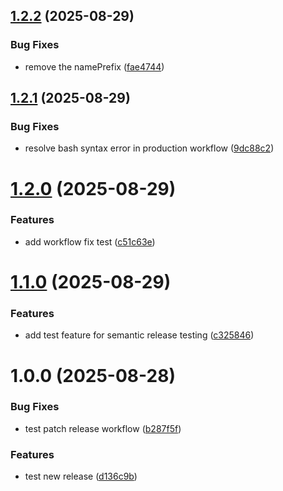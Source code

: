 ## [1.2.2](https://github.com/fabricekrebs/demo-webapp/compare/v1.2.1...v1.2.2) (2025-08-29)


### Bug Fixes

* remove the namePrefix ([fae4744](https://github.com/fabricekrebs/demo-webapp/commit/fae474444227c751e51ae829ad3b31af5812bd64))

## [1.2.1](https://github.com/fabricekrebs/demo-webapp/compare/v1.2.0...v1.2.1) (2025-08-29)


### Bug Fixes

* resolve bash syntax error in production workflow ([9dc88c2](https://github.com/fabricekrebs/demo-webapp/commit/9dc88c209c7b86580e00d0ee78335e463d0b3c16))

# [1.2.0](https://github.com/fabricekrebs/demo-webapp/compare/v1.1.0...v1.2.0) (2025-08-29)


### Features

* add workflow fix test ([c51c63e](https://github.com/fabricekrebs/demo-webapp/commit/c51c63ee46567a9669ec7bf898743068fe091770))

# [1.1.0](https://github.com/fabricekrebs/demo-webapp/compare/v1.0.0...v1.1.0) (2025-08-29)


### Features

* add test feature for semantic release testing ([c325846](https://github.com/fabricekrebs/demo-webapp/commit/c325846062d7e653bc150b8713b65e1dfe45ad7f))

# 1.0.0 (2025-08-28)


### Bug Fixes

* test patch release workflow ([b287f5f](https://github.com/fabricekrebs/demo-webapp/commit/b287f5f813bcc50da28db9c181928cba9bc7bfea))


### Features

* test new release ([d136c9b](https://github.com/fabricekrebs/demo-webapp/commit/d136c9b57cdbe60554cc56435910690e080c4173))
